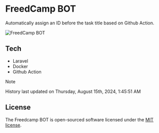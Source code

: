# FreedCamp BOT

Automatically assign an ID before the task title based on Github Action.

![FreedCamp BOT](https://repository-images.githubusercontent.com/737932867/7d34798b-2680-471c-b089-a78a718d3d6a)

## Tech

- Laravel
- Docker
- Github Action

> [!NOTE]  
> History last updated on Thursday, August 15th, 2024, 1:45:51 AM

## License

The Freedcamp BOT is open-sourced software licensed under the [MIT license](https://opensource.org/licenses/MIT).
